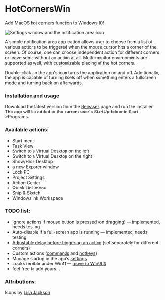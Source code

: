 # HotCornersWin
Add MacOS hot corners function to Windows 10!

![Settings window and the notification area icon](https://github.com/flexits/HotCornersWin/assets/86118729/b9f6b1ee-2f83-4766-a061-7bd705913496)

A simple notification area application allows user to choose from a list of various actions to be triggered when the mouse cursor hits a corner of the screen. Of course, one can choose independent action for different corners or leave some without an action at all. Multi-monitor environments are supported as well, with customizable placing of the hot corners.

Double-click on the app's icon turns the application on and off. Additionally, the app is capable of turning itsels off when something enters a fullscreen mode and turning back on afterwards.

### Installation and usage
Download the latest version from the [Releases](https://github.com/flexits/HotCornersWin/releases) page and run the installer. The app will be added to the current user's StartUp folder in Start->Programs.

### Available actions:
* Start menu
* Task View
* Switch to a Virtual Desktop on the left
* Switch to a Virtual Desktop on the right
* Show/Hide Desktop
* a new Exporer window
* Lock PC
* Project Settings
* Action Center
* Quick Link menu
* Snip & Sketch
* Windows Ink Workspace

### TODO list:
* Ignore actions if mouse button is pressed (on dragging) — implemented, needs testing
* Auto-disable if a full-screen app is running — implemented, needs testing
* [Adjustable delay before triggering an action](https://github.com/flexits/HotCornersWin/issues/4) (set separately for different corners)
* Custom actions ([commands](https://github.com/flexits/HotCornersWin/issues/5) and [hotkeys](https://github.com/flexits/HotCornersWin/issues/6))
* Manage startup in the app's [settings](https://github.com/flexits/HotCornersWin/issues/7)
* Looks terrible under Win11 — [move to WinUI 3](https://github.com/flexits/HotCornersWin/issues/8)
* feel free to add yours...

### Attributions:

Icons by <a target="_blank" href="https://github.com/Lisa24Jackson">Lisa Jackson</a>
